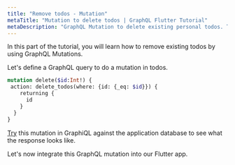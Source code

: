 ```yaml
---
title: "Remove todos - Mutation"
metaTitle: "Mutation to delete todos | GraphQL Flutter Tutorial"
metaDescription: "GraphQL Mutation to delete existing personal todos. Try the mutation in GraphiQL, passing the Authorization token to delete a todo"
---
```


In this part of the tutorial, you will learn how to remove existing todos by using GraphQL Mutations.

Let's define a GraphQL query to do a mutation in todos.

```graphql
mutation delete($id:Int!) {
 action: delete_todos(where: {id: {_eq: $id}}) {
    returning {
      id
    }
  }
}
```

[Try](https://learn.hasura.io/graphql/graphiql?tutorial=react-native) this mutation in GraphiQL against the application database to see what the response looks like.

Let's now integrate this GraphQL mutation into our Flutter app.